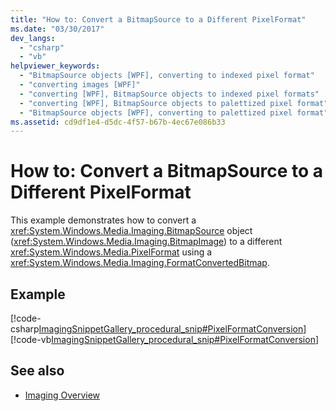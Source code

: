 ```yaml
---
title: "How to: Convert a BitmapSource to a Different PixelFormat"
ms.date: "03/30/2017"
dev_langs: 
  - "csharp"
  - "vb"
helpviewer_keywords: 
  - "BitmapSource objects [WPF], converting to indexed pixel format"
  - "converting images [WPF]"
  - "converting [WPF], BitmapSource objects to indexed pixel formats"
  - "converting [WPF], BitmapSource objects to palettized pixel format"
  - "BitmapSource objects [WPF], converting to palettized pixel format"
ms.assetid: cd9df1e4-d5dc-4f57-b67b-4ec67e086b33
---
```

# How to: Convert a BitmapSource to a Different PixelFormat
This example demonstrates how to convert a <xref:System.Windows.Media.Imaging.BitmapSource> object (<xref:System.Windows.Media.Imaging.BitmapImage>) to a different <xref:System.Windows.Media.PixelFormat> using a <xref:System.Windows.Media.Imaging.FormatConvertedBitmap>.  
  
## Example  
 [!code-csharp[ImagingSnippetGallery_procedural_snip#PixelFormatConversion](../../../../samples/snippets/csharp/VS_Snippets_Wpf/ImagingSnippetGallery_procedural_snip/CSharp/PixelFormatsExample.cs#pixelformatconversion)]
 [!code-vb[ImagingSnippetGallery_procedural_snip#PixelFormatConversion](../../../../samples/snippets/visualbasic/VS_Snippets_Wpf/ImagingSnippetGallery_procedural_snip/VB/PixelFormatsExample.vb#pixelformatconversion)]  
  
## See also
- [Imaging Overview](../../../../docs/framework/wpf/graphics-multimedia/imaging-overview.md)
